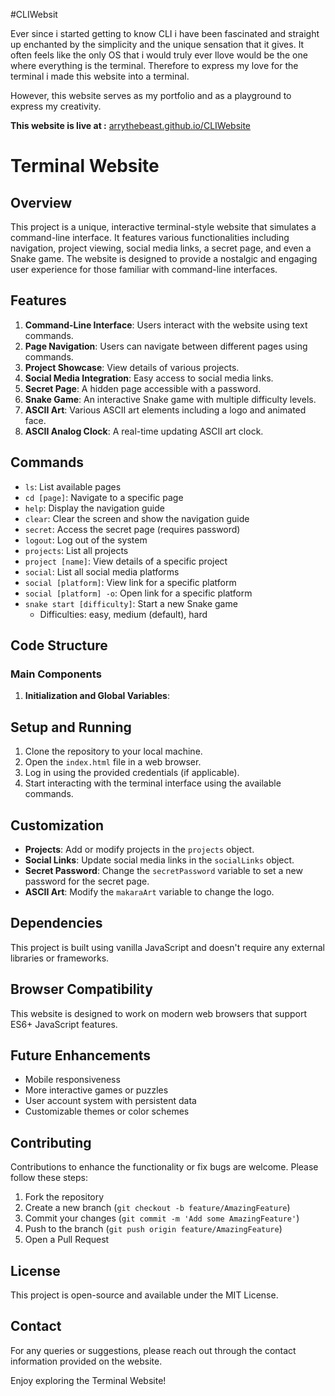 #CLIWebsit

Ever since i started getting to know CLI i have been fascinated and straight up enchanted by the simplicity and the unique sensation that it gives. It often feels like the only OS that i would truly ever llove would be the one where everything is the terminal. Therefore to express my love for the terminal i made this website into a terminal.

However, this website serves as my portfolio and as a playground to express my creativity.

**This website is live at :** [arrythebeast.github.io/CLIWebsite](https://arrythebeast.github.io/CLIWebsite)

# Terminal Website

## Overview

This project is a unique, interactive terminal-style website that simulates a command-line interface. It features various functionalities including navigation, project viewing, social media links, a secret page, and even a Snake game. The website is designed to provide a nostalgic and engaging user experience for those familiar with command-line interfaces.

## Features

1. **Command-Line Interface**: Users interact with the website using text commands.
2. **Page Navigation**: Users can navigate between different pages using commands.
3. **Project Showcase**: View details of various projects.
4. **Social Media Integration**: Easy access to social media links.
5. **Secret Page**: A hidden page accessible with a password.
6. **Snake Game**: An interactive Snake game with multiple difficulty levels.
7. **ASCII Art**: Various ASCII art elements including a logo and animated face.
8. **ASCII Analog Clock**: A real-time updating ASCII art clock.

## Commands

- `ls`: List available pages
- `cd [page]`: Navigate to a specific page
- `help`: Display the navigation guide
- `clear`: Clear the screen and show the navigation guide
- `secret`: Access the secret page (requires password)
- `logout`: Log out of the system
- `projects`: List all projects
- `project [name]`: View details of a specific project
- `social`: List all social media platforms
- `social [platform]`: View link for a specific platform
- `social [platform] -o`: Open link for a specific platform
- `snake start [difficulty]`: Start a new Snake game
  - Difficulties: easy, medium (default), hard

## Code Structure

### Main Components

1. **Initialization and Global Variables**: 



## Setup and Running

1. Clone the repository to your local machine.
2. Open the `index.html` file in a web browser.
3. Log in using the provided credentials (if applicable).
4. Start interacting with the terminal interface using the available commands.

## Customization

- **Projects**: Add or modify projects in the `projects` object.
- **Social Links**: Update social media links in the `socialLinks` object.
- **Secret Password**: Change the `secretPassword` variable to set a new password for the secret page.
- **ASCII Art**: Modify the `makaraArt` variable to change the logo.

## Dependencies

This project is built using vanilla JavaScript and doesn't require any external libraries or frameworks.

## Browser Compatibility

This website is designed to work on modern web browsers that support ES6+ JavaScript features.

## Future Enhancements

- Mobile responsiveness
- More interactive games or puzzles
- User account system with persistent data
- Customizable themes or color schemes

## Contributing

Contributions to enhance the functionality or fix bugs are welcome. Please follow these steps:

1. Fork the repository
2. Create a new branch (`git checkout -b feature/AmazingFeature`)
3. Commit your changes (`git commit -m 'Add some AmazingFeature'`)
4. Push to the branch (`git push origin feature/AmazingFeature`)
5. Open a Pull Request

## License

This project is open-source and available under the MIT License.

## Contact

For any queries or suggestions, please reach out through the contact information provided on the website.

Enjoy exploring the Terminal Website!